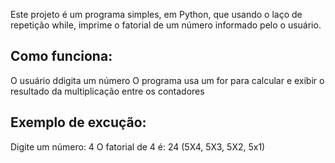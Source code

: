 Este projeto é um programa simples, em Python, que usando o laço de repetição while, imprime o fatorial de um número informado pelo o usuário.

## Como funciona:
O usuário ddigita um número O programa usa um for para calcular e exibir o resultado da multiplicação entre os contadores

## Exemplo de excução:
Digite um número: 4 O fatorial de 4 é: 24 (5X4, 5X3, 5X2, 5x1)
